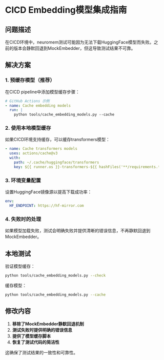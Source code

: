 # CICD Embedding模型集成指南

## 问题描述

在CICD环境中，neuromem测试可能因为无法下载HuggingFace模型而失败。之前的版本会静默回退到MockEmbedder，但这导致测试结果不可靠。

## 解决方案

### 1. 预缓存模型（推荐）

在CICD pipeline中添加模型缓存步骤：

```yaml
# GitHub Actions 示例
- name: Cache embedding models
  run: |
    python tools/cache_embedding_models.py --cache
```

### 2. 使用本地模型缓存

如果CICD环境支持缓存，可以缓存transformers模型：

```yaml
- name: Cache transformers models
  uses: actions/cache@v3
  with:
    path: ~/.cache/huggingface/transformers
    key: ${{ runner.os }}-transformers-${{ hashFiles('**/requirements.txt') }}
```

### 3. 环境变量配置

设置HuggingFace镜像源以提高下载成功率：

```yaml
env:
  HF_ENDPOINT: https://hf-mirror.com
```

### 4. 失败时的处理

如果模型加载失败，测试会明确失败并提供清晰的错误信息，不再静默回退到MockEmbedder。

## 本地测试

验证模型缓存：
```bash
python tools/cache_embedding_models.py --check
```

缓存模型：
```bash
python tools/cache_embedding_models.py --cache
```

## 修改内容

1. **移除了MockEmbedder静默回退机制**
2. **测试失败时提供明确的错误信息**
3. **提供了模型缓存脚本**
4. **恢复了测试代码的简洁性**

这确保了测试结果的一致性和可靠性。